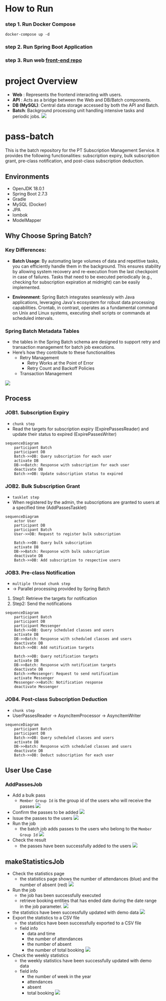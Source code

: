 
# How to Run
### step 1. Run Docker Compose
```
docker-compose up -d
```
### step 2. Run Spring Boot Application

### step 3. Run web [front-end repo](https://github.com/KyleKim107/pass-web)

# project Overview
 - **Web** : Represents the frontend interacting with users.
- **API** : Acts as a bridge between the Web and DB/Batch components.
- **DB (MySQL)**: Central data storage accessed by both the API and Batch.
- **Batch**: Background processing unit handling intensive tasks and periodic jobs.
![](Images/project_archi.png)

# pass-batch 

This is the batch repository for the PT Subscription Management Service. It provides the following functionalities: subscription expiry, bulk subscription grant, pre-class notification, and post-class subscription deduction.

## Environments
* OpenJDK 18.0.1
* Spring Boot 2.7.3
* Gradle
* MySQL (Docker)
* JPA
* lombok
* ModelMapper

## Why Choose Spring Batch? 
### Key Differences:

- **Batch Usage**: By automating large volumes of data and repetitive tasks, you can efficiently handle them in the background. This ensures stability by allowing system recovery and re-execution from the last checkpoint in case of failures. Tasks that need to be executed periodically (e.g., checking for subscription expiration at midnight) can be easily implemented.

- **Environment**: Spring Batch integrates seamlessly with Java applications, leveraging Java's ecosystem for robust data processing capabilities. Crontab, in contrast, operates as a fundamental command on Unix and Linux systems, executing shell scripts or commands at scheduled intervals.

### Spring Batch Metadata Tables
- the tables in the Spring Batch schema are designed to support retry and transaction management for batch job executions. 
- Here’s how they contribute to these functionalities
  - Retry Management
    - Retry Works at the Point of Error
    - Retry Count and Backoff Policies
  - Transaction Management


![](Images/batch_meta_tables.png)


## Process
### JOB1. Subscription Expiry
* `chunk step`
* Read the targets for subscription expiry (ExpirePassesReader) and update their status to expired (ExpirePassesWriter)
```mermaid
sequenceDiagram
    participant Batch
    participant DB
    Batch->>DB: Query subscription for each user
    activate DB
    DB->>Batch: Response with subscription for each user
    deactivate DB
    Batch->>DB: Update subscription status to expired

```

### JOB2. Bulk Subscription Grant
* `tasklet step`
* When registered by the admin, the subscriptions are granted to users at a specified time (AddPassesTasklet)
```mermaid
sequenceDiagram
    actor User
    participant DB
    participant Batch
    User->>DB: Request to register bulk subscription

    Batch->>DB: Query bulk subscription
    activate DB
    DB->>Batch: Response with bulk subscription
    deactivate DB
    Batch->>DB: Add subscription to respective users

```

### JOB3. Pre-class Notification
* `multiple thread chunk step`
* -> Parallel processing provided by Spring Batch
1. Step1: Retrieve the targets for notification
2. Step2: Send the notifications
```mermaid
sequenceDiagram
    participant Batch
    participant DB
    participant Messenger
    Batch->>DB: Query scheduled classes and users
    activate DB
    DB->>Batch: Response with scheduled classes and users
    deactivate DB
    Batch->>DB: Add notification targets
    
    Batch->>DB: Query notification targets
    activate DB
    DB->>Batch: Response with notification targets
    deactivate DB
    Batch->>Messenger: Request to send notification
    activate Messenger
    Messenger->>Batch: Notification response
    deactivate Messenger

```

### JOB4. Post-class Subscription Deduction
* `chunk step`
* UserPassesReader -> AsyncItemProcessor -> AsyncItemWriter
```mermaid
sequenceDiagram
    participant Batch
    participant DB
    Batch->>DB: Query scheduled classes and users
    activate DB
    DB->>Batch: Response with scheduled classes and users
    deactivate DB
    Batch->>DB: Deduct subscription for each user

```
## User Use Case
### AddPassesJob
- Add a bulk pass 
  - `Member Group Id` is the group id of the users who will receive the passes
      ![](Images/addPassesJob/register_pass.png)
- Confirm the passes to be added
  ![](Images/addPassesJob/confirm_adding_pass.png)
- Issue the passes to the users
    ![](Images/addPassesJob/issue_pass.png)
- Run the job
  - the batch job adds passes to the users who belong to the `Member Group Id`
    ![](Images/addPassesJob/run_job.png)
- Check the result
  - the passes have been successfully added to the users 
    ![](Images/addPassesJob/user_page.png)

## makeStatisticsJob 
- Check the statistics page
  - the statistics page shows the number of attendances (blue) and the number of absent (red)
![](Images/makeStatisticsJob/stat_page.png)
- Run the job
  - the job has been successfully executed
  - retrieve booking entities that has ended date during the date range in the job parameter.
![](Images/makeStatisticsJob/run.png)
- the statistics have been successfully updated with demo data
![](Images/makeStatisticsJob/after_job_work.png)
- Export the statistics to a CSV file
  - the statistics have been successfully exported to a CSV file
  - field info
    - data and time
    - the number of attendances
    - the number of absent
    - the number of total booking
  ![](Images/makeStatisticsJob/daily_cvs.png)
- Check the weekly statistics
  - the weekly statistics have been successfully updated with demo data
  - field info
    - the number of week in the year
    - attendances
    - absent
    - total booking
![](Images/makeStatisticsJob/weekly_cvs.png)